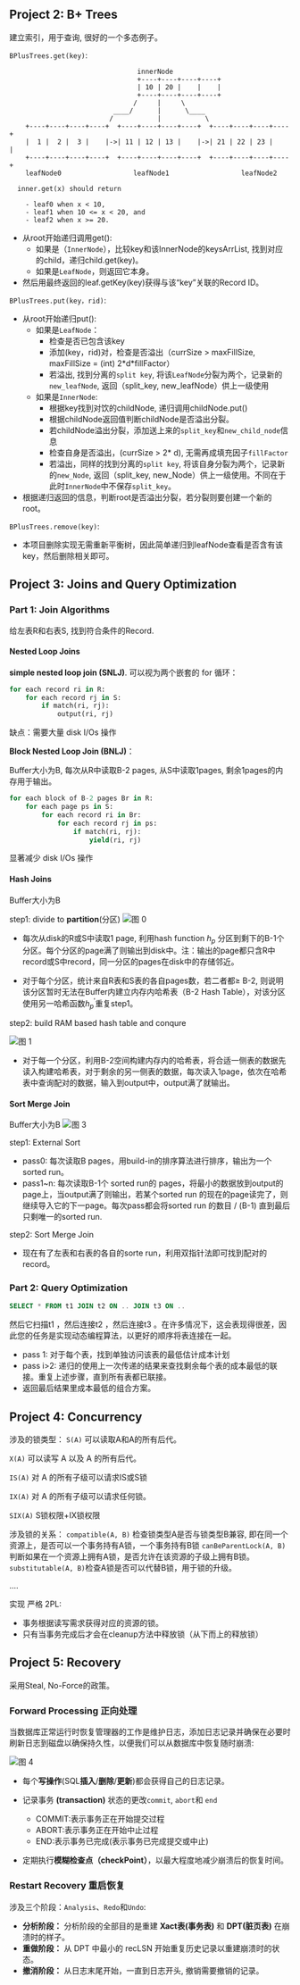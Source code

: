 ## Project 2: B+ Trees

建立索引，用于查询, 很好的一个多态例子。

`BPlusTrees.get(key)`:

                                    innerNode
                                    +----+----+----+----+
                                    | 10 | 20 |    |    |
                                    +----+----+----+----+
                                   /     |     \
                              ____/      |      \____
                             /           |           \
        +----+----+----+----+  +----+----+----+----+  +----+----+----+----+
        |  1 |  2 |  3 |    |->| 11 | 12 | 13 |    |->| 21 | 22 | 23 |    |
        +----+----+----+----+  +----+----+----+----+  +----+----+----+----+
        leafNode0                  leafNode1                  leafNode2
     
      inner.get(x) should return
     
        - leaf0 when x < 10,
        - leaf1 when 10 <= x < 20, and
        - leaf2 when x >= 20.

* 从root开始递归调用get():
  * 如果是（`InnerNode`），比较key和该InnerNode的keysArrList, 找到对应的child，递归child.get(key)。
  * 如果是`LeafNode`，则返回它本身。
* 然后用最终返回的leaf.getKey(key)获得与该“key”关联的Record ID。

`BPlusTrees.put(key，rid)`:

* 从root开始递归put():
  * 如果是`LeafNode`：
    * 检查是否已包含该key
    * 添加(key，rid)对，检查是否溢出（currSize > maxFillSize, maxFillSize = (int) 2\*d\*fillFactor）
    * 若溢出, 找到分离的`split key`, 将该`LeafNode`分裂为两个，记录新的`new_leafNode`, 返回（split_key, new_leafNode）供上一级使用
  * 如果是`InnerNode`:
    * 根据key找到对饮的childNode, 递归调用childNode.put()
    * 根据childNode返回值判断childNode是否溢出分裂。
    * 若childNode溢出分裂，添加送上来的`split_key`和`new_child_node`信息
    * 检查自身是否溢出，(currSize > 2\* d), 无需再成填充因子`fillFactor`
    * 若溢出，同样的找到分离的`split key`, 将该自身分裂为两个，记录新的`new_Node`, 返回（split_key, new_Node）供上一级使用。不同在于此时`InnerNode`中不保存`split_key`。
* 根据递归返回的信息，判断root是否溢出分裂，若分裂则要创建一个新的root。

`BPlusTrees.remove(key)`:

* 本项目删除实现无需重新平衡树，因此简单递归到leafNode查看是否含有该key，然后删除相关即可。

## Project 3: Joins and Query Optimization

### Part 1: Join Algorithms

给左表R和右表S, 找到符合条件的Record.

#### Nested Loop Joins

**simple nested loop join (SNLJ)**. 可以视为两个嵌套的 for 循环：

```python
for each record ri in R:
    for each record rj in S:
        if match(ri, rj):
            output(ri, rj)
```

缺点：需要大量 disk I/Os 操作

**Block Nested Loop Join (BNLJ)**：

Buffer大小为B, 每次从R中读取B-2 pages, 从S中读取1pages, 剩余1pages的内存用于输出。

```python
for each block of B-2 pages Br in R:
    for each page ps in S:
        for each record ri in Br:
            for each record rj in ps:
                if match(ri, rj):
                    yield(ri, rj)
```

显著减少 disk I/Os 操作

#### Hash Joins

Buffer大小为B

step1: divide to **partition**(分区)
![图 0](images/4e2eabc03a517067bc528d7b7821cf3cd0c34b18b0f0cc6687776a189bfee105.png)  

* 每次从disk的R或S中读取1 page, 利用hash function $h_p$ 分区到剩下的B-1个分区。每个分区的page满了则输出到disk中。注：输出的page都只含R中record或S中record，同一分区的pages在disk中的存储邻近。

* 对于每个分区，统计来自R表和S表的各自pages数，若二者都$\geq$ B-2, 则说明该分区暂时无法在Buffer内建立内存内哈希表（B-2 Hash Table），对该分区使用另一哈希函数$h_p^{'}$重复step1。

step2: build RAM based hash table and conqure

![图 1](images/1b76e9b63a1e177397bf1aa146ee41e5a741cc4181686d7ac666921c732add7b.png)  

* 对于每一个分区，利用B-2空间构建内存内的哈希表，将合适一侧表的数据先读入构建哈希表，对于剩余的另一侧表的数据，每次读入1page，依次在哈希表中查询配对的数据，输入到output中，output满了就输出。


#### Sort Merge Join

Buffer大小为B
![图 3](images/694dfec7bc5239ed8e5fc03c03ce439fd594fd1cccc0ee710c745c7eeed29990.png)  


step1: External Sort

* pass0: 每次读取B pages，用build-in的排序算法进行排序，输出为一个 sorted run。
* pass1~n: 每次读取B-1个 sorted run的 pages，将最小的数据放到output的page上，当output满了则输出，若某个sorted run 的现在的page读完了，则继续导入它的下一page。每次pass都会将sorted run 的数目 / (B-1) 直到最后只剩唯一的sorted run.

step2: Sort Merge Join

* 现在有了左表和右表的各自的sorte run，利用双指针法即可找到配对的record。

### Part 2: Query Optimization

```SQL
SELECT * FROM t1 JOIN t2 ON .. JOIN t3 ON .. 
```

然后它扫描t1 ，然后连接t2 ，然后连接t3 。在许多情况下，这会表现得很差，因此您的任务是实现动态编程算法，以更好的顺序将表连接在一起。

* pass 1: 对于每个表，找到单独访问该表的最低估计成本计划
* pass i>2: 递归的使用上一次传递的结果来查找剩余每个表的成本最低的联接。重复上述步骤，直到所有表都已联接。
* 返回最后结果里成本最低的组合方案。


## Project 4: Concurrency

涉及的锁类型：
`S(A)` 可以读取A和A的所有后代。

`X(A)` 可以读写 A 以及 A 的所有后代。

`IS(A)` 对 A 的所有子级可以请求IS或S锁

`IX(A)` 对 A 的所有子级可以请求任何锁。

`SIX(A)` S锁权限+IX锁权限

涉及锁的关系：
`compatible(A, B)` 检查锁类型A是否与锁类型B兼容, 即在同一个资源上，是否可以一个事务持有A锁，一个事务持有B锁
`canBeParentLock(A, B)` 判断如果在一个资源上拥有A锁，是否允许在该资源的子级上拥有B锁。
`substitutable(A, B)`检查A锁是否可以代替B锁，用于锁的升级。

....

实现 严格 2PL:

* 事务根据读写需求获得对应的资源的锁。
* 只有当事务完成后才会在cleanup方法中释放锁（从下而上的释放锁）


## Project 5: Recovery

采用Steal, No-Force的政策。

### Forward Processing 正向处理

当数据库正常运行时恢复管理器的工作是维护日志，添加日志记录并确保在必要时刷新日志到磁盘以确保持久性，以便我们可以从数据库中恢复随时崩溃:

![图 4](images/0fe24109d2d0210e668ead8c50275b055b7e8120eca32ae6dcb631762a4c662a.png)  

* 每个**写操作**(SQL**插入**/**删除**/**更新**)都会获得自己的日志记录。
* 记录事务 **(transaction)** 状态的更改`commit`, `abort`和 `end`
  * COMMIT:表示事务正在开始提交过程
  * ABORT:表示事务正在开始中止过程
  * END:表示事务已完成(表示事务已完成提交或中止)

* 定期执行**模糊检查点（checkPoint）**，以最大程度地减少崩溃后的恢复时间。

### Restart Recovery 重启恢复

涉及三个阶段：`Analysis`、`Redo`和`Undo`:

* **分析阶段：** 分析阶段的全部目的是重建 **Xact表(事务表)** 和 **DPT(脏页表)** 在崩溃时的样子。
* **重做阶段：** 从 DPT 中最小的 recLSN 开始重复历史记录以重建崩溃时的状态。
* **撤消阶段：** 从日志末尾开始，一直到日志开头, 撤销需要撤销的记录。